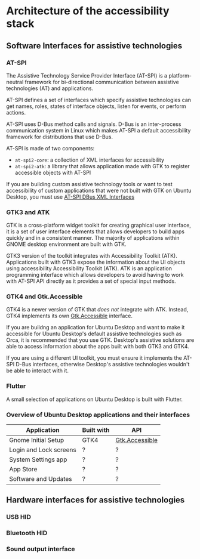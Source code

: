 # Architecture of the accessibility stack

## Software Interfaces for assistive technologies

### AT-SPI

The Assistive Technology Service Provider Interface (AT-SPI) is a platform-neutral framework for bi-directional communication between assistive technologies (AT) and applications. 

AT-SPI defines a set of interfaces which specify assistive technologies can get names, roles, states of interface objects, listen for events, or perform actions. 

AT-SPI uses D-Bus method calls and signals. D-Bus is an inter-process communication system in Linux which makes AT-SPI a default accessibility framework for distributions that use D-Bus.  

AT-SPI is made of two components:

* ``at-spi2-core``: a collection of XML interfaces for accessibility
* ``at-spi2-atk``: a library that allows application made with GTK to register accessible objects with AT-SPI

If you are building custom assistive technology tools or want to test accessibility of custom applications that were not built with GTK on Ubuntu Desktop, you must use [AT-SPI DBus XML Interfaces](../reference/accessibility/dbus/index.rst)

### GTK3 and ATK 

GTK is a cross-platform widget toolkit for creating graphical user interface, it is a set of user interface elements that allows developers to build apps quickly and in a consistent manner. The majority of applications within GNOME desktop environment are built with GTK.

GTK3 version of the toolkit integrates with Accessibility Toolkit (ATK). Applications built with GTK3 expose the information about the UI objects using accessibility Accessibility Toolkit (ATK). ATK is an application programming interface which allows developers to avoid having to work with AT-SPI API directly as it provides a set of special input methods. 

### GTK4 and Gtk.Accessible

GTK4 is a newer version of GTK that *does not* integrate with ATK. Instead, GTK4 implements its own [Gtk.Accessible](https://docs.gtk.org/gtk4/iface.Accessible.html) interface.

If you are buildng an application for Ubuntu Desktop and want to make it accessible for Ubuntu Desktop's default assistive technologies such as Orca, it is recommended that you use GTK. Desktop's assistive solutions are able to access information about the apps built with both GTK3 and GTK4.

If you are using a different UI toolkit, you must ensure it implements the AT-SPI D-Bus interfaces, otherwise Desktop's assistive technologies wouldn't be able to interact with it. 

### Flutter

A small selection of applications on Ubuntu Desktop is built with Flutter.

### Overview of Ubuntu Desktop applications and their interfaces

| Application              | Built with    | API                                                                |
| ------------------------ | ------------- | ------------------------------------------------------------------ |
| Gnome Initial Setup      | GTK4          | [Gtk.Accessible](https://docs.gtk.org/gtk4/iface.Accessible.html)  |        
| Login and Lock screens   | ?             | ? |
| System Settings app      | ?             | ? |
| App Store                | ?             | ? |
| Software and Updates     | ?             | ? |


## Hardware interfaces for assistive technologies

### USB HID
### Bluetooth HID 
### Sound output interface